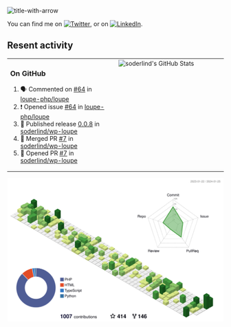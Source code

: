 
![title-with-arrow](https://github.com/soderlind/soderlind/assets/1649452/0f685042-97c3-46ba-b290-804d07f05370)


<!-- Actual text -->
You can find me on [![Twitter][1.2]][1], or on [![LinkedIn][2.2]][2].

<!-- Icons -->

[1.2]: http://i.imgur.com/wWzX9uB.png (twitter icon without padding)
[2.2]: https://raw.githubusercontent.com/MartinHeinz/MartinHeinz/master/linkedin-3-16.png (LinkedIn icon without padding)

<!-- Links to your social media accounts -->

[1]: https://twitter.com/soderlind
[2]: https://www.linkedin.com/in/soderlind/

## Resent activity

<table width="100%" border="0"><tr><td width="49%">

### On GitHub

<!--START_SECTION:activity-->
1. 🗣 Commented on [#64](https://github.com/loupe-php/loupe/issues/64#issuecomment-1910390026) in [loupe-php/loupe](https://github.com/loupe-php/loupe)
2. ❗ Opened issue [#64](https://github.com/loupe-php/loupe/issues/64) in [loupe-php/loupe](https://github.com/loupe-php/loupe)
3. 🚀 Published release [0.0.8](https://github.com/soderlind/wp-loupe/releases/tag/0.0.8) in [soderlind/wp-loupe](https://github.com/soderlind/wp-loupe)
4. 🎉 Merged PR [#7](https://github.com/soderlind/wp-loupe/pull/7) in [soderlind/wp-loupe](https://github.com/soderlind/wp-loupe)
5. 💪 Opened PR [#7](https://github.com/soderlind/wp-loupe/pull/7) in [soderlind/wp-loupe](https://github.com/soderlind/wp-loupe)
<!--END_SECTION:activity-->
  </td>
<td width="49%" valign="top">
  <img   alt="soderlind's GitHub Stats" src="https://awesome-github-stats.azurewebsites.net/user-stats/soderlind?cardType=level-alternate&Title=FFFFFF&Border=FFFFFF" />
</td></tr></table>


![](./profile-3d-contrib/profile-green-animate.svg)


